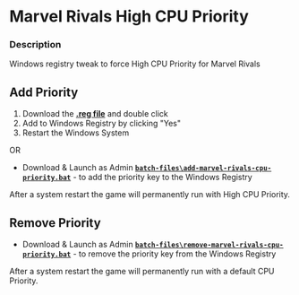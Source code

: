 # Marvel Rivals High CPU Priority
### Description
Windows registry tweak to force High CPU Priority for Marvel Rivals

## Add Priority
1. Download the **[.reg file](https://github.com/dubbyOW/Marvel-Rivals-High-CPU-Priority/releases/download/Gaming/Marvel.Rivals.High.CPU.Priority.reg)** and double click
2. Add to Windows Registry by clicking "Yes"
3. Restart the Windows System

OR

- Download & Launch as Admin **[`batch-files\add-marvel-rivals-cpu-priority.bat`](https://github.com/dubbyOW/Marvel-Rivals-High-CPU-Priority/releases/download/Gaming/add-marvel-rivals-cpu-priority.bat)** - to add the priority key to the Windows Registry

After a system restart the game will permanently run with High CPU Priority.

## Remove Priority
- Download & Launch as Admin **[`batch-files\remove-marvel-rivals-cpu-priority.bat`](https://github.com/dubbyOW/Marvel-Rivals-High-CPU-Priority/releases/download/Gaming/remove-marvel-rivals-cpu-priority.bat)** - to remove the priority key from the Windows Registry

After a system restart the game will permanently run with a default CPU Priority.
